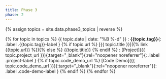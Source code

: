 ```yaml
---
title: Phase 3
phase: 2
---
```


{% assign topics = site.data.phase3_topics | reverse %}

{% for topic in topics %}
{{ topic.date | date: "%B %-d" }}
: **{{topic.tag}}**{: .label .{{topic.tag}}-label } {% if topic.url %} [{{ topic.title }}]({% link {{topic.url}} %}){% else %} {{topic.title}} {% endif %}
: [Project]({{ topic.project_url }}){:target="_blank"}{:rel="noopener noreferrer"}{: .label .project-label } {% if topic.code_demo_url %} [Code Demo]({{ topic.code_demo_url }}){:target="_blank"}{:rel="noopener noreferrer"}{: .label .code-demo-label } {% endif %}
{% endfor %}
